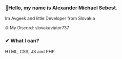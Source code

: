 ### 👋Hello, my name is Alexander Michael Sebest.
Im Avgeek and little Developer from Slovakia



🌐 My Discord: slovakaviator737

### ✔ What I can?
HTML, CSS, JS and PHP.
